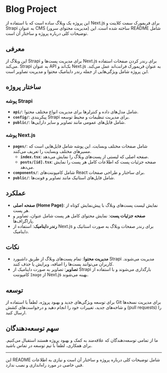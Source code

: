 # Blog Project

این پروژه یک وبلاگ ساده است که با استفاده از Next.js برای فریمورک سمت کلاینت و Strapi به عنوان CMS (مدیریت محتوای سرور) ساخته شده است. این README شامل توضیحات کلی درباره پروژه و ساختار آن است.

## معرفی

این وبلاگ از Strapi برای مدیریت پست‌ها و Next.js برای رندر کردن صفحات استفاده می‌کند. Strapi به عنوان API بک‌اند و Next.js به عنوان فریمورک فرانت‌اند عمل می‌کند. این پروژه شامل ویژگی‌هایی از جمله رندر داینامیک محتوا و مدیریت تصاویر است.

## ساختار پروژه

### پوشه Strapi

- **`api/`**: شامل مدل‌های داده و کنترلرها برای مدیریت انواع مختلف محتوا.
- **`config/`**: پیکربندی Strapi برای مدیریت تنظیمات و محیط توسعه.
- **`public/`**: شامل فایل‌های عمومی مانند تصاویر و سایر دارایی‌ها.

### پوشه Next.js

- **`pages/`**: شامل صفحات مختلف وبسایت. این پوشه شامل فایل‌هایی است که مسیرهای مختلف وبسایت را تعریف می‌کنند.
  - **`index.tsx`**: صفحه اصلی که لیستی از پست‌های وبلاگ را نمایش می‌دهد.
  - **`posts/[id].tsx`**: صفحه جزئیات پست که اطلاعات کامل هر پست را نمایش می‌دهد.
- **`components/`**: شامل کامپوننت‌های React برای ساختار و طراحی صفحات.
- **`public/`**: شامل فایل‌های استاتیک مانند تصاویر و فونت‌ها.

## عملکرد

- **صفحه اصلی (Home Page)**: نمایش لیست پست‌های وبلاگ با پیش‌نمایش کوتاه از هر پست.
- **صفحه جزئیات پست**: نمایش محتوای کامل هر پست شامل عنوان، تصاویر و پاراگراف‌ها.
- **رندر داینامیک**: استفاده از Next.js برای رندر صفحات وبلاگ به صورت استاتیک و داینامیک.

## نکات

- **مدیریت محتوا**: تمام پست‌های وبلاگ از طریق داشبورد Strapi مدیریت می‌شوند. کاربران می‌توانند پست‌ها را اضافه، ویرایش یا حذف کنند.
- **تصاویر**: تصاویر به صورت داینامیک از Strapi بارگذاری می‌شوند و با استفاده از کامپوننت `Image` از Next.js بهینه می‌شوند.

## توسعه

برای توسعه ویژگی‌های جدید و بهبود پروژه، لطفاً با استفاده از Git برای مدیریت نسخه‌ها و شاخه‌های جدید، تغییرات خود را انجام دهید و درخواست‌های کشش (pull requests) را ارسال کنید.

## سهم توسعه‌دهندگان

ما از تمامی توسعه‌دهندگان که علاقه‌مند به کمک و بهبود پروژه هستند استقبال می‌کنیم. برای همکاری، لطفاً با تیم توسعه در تماس باشید.

---

این README شامل توضیحات کلی درباره پروژه و ساختار آن است و نیازی به اطلاعات فنی خاصی در مورد راه‌اندازی و نصب ندارد.
